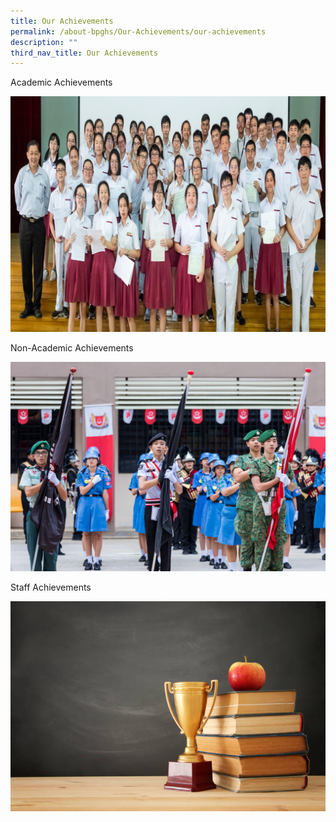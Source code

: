 ```yaml
---
title: Our Achievements
permalink: /about-bpghs/Our-Achievements/our-achievements
description: ""
third_nav_title: Our Achievements
---
```


<html>

   <head>
      <title>Academic Achievements</title>
   </head>
	
   <body>
      <p>Academic Achievements</p>
      <a href = "academic-achievements" target = "_self"> 
         <img src = "/images/OLevel2019.jpeg" alt = "academic achievements" border = "0"/> 
      </a>
   </body>
	
</html>



<html>

   <head>
      <title>Non-academic Achievements</title>
   </head>
	
   <body>
      <p>Non-Academic Achievements</p>
      <a href = "non-academic-achievements" target = "_self"> 
         <img src = "/images/NDP2019.jpeg" alt = "academic achievements" border = "0"/> 
      </a>
   </body>
	
</html>



<html>

   <head>
      <title>Staff Achievements</title>
   </head>
	
   <body>
      <p>Staff Achievements</p>
      <a href = "staff-achievements" target = "_self"> 
         <img src = "/images/Staff%20Achievements.jpeg" alt = "academic achievements" border = "0"/> 
      </a>
   </body>
	
</html>
